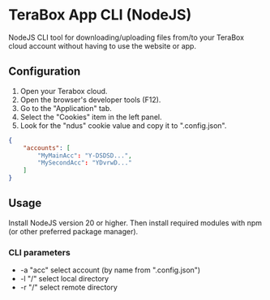 # TeraBox App CLI (NodeJS)

NodeJS CLI tool for downloading/uploading files from/to your TeraBox cloud account without having to use the website or app.

## Configuration

1. Open your Terabox cloud.
2. Open the browser's developer tools (F12).
3. Go to the "Application" tab.
4. Select the "Cookies" item in the left panel.
5. Look for the "ndus" cookie value and copy it to ".config.json".

```json
{
    "accounts": [
        "MyMainAcc": "Y-DSDSD...",
        "MySecondAcc": "YDvrwD..."
    ]
}
```

## Usage
Install NodeJS version 20 or higher. Then install required modules with npm (or other preferred package manager).

### CLI parameters
- -a "acc"  select account (by name from ".config.json")
- -l "/"    select local directory
- -r "/"    select remote directory
